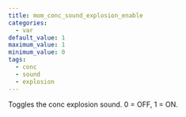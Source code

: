 ```yaml
---
title: mom_conc_sound_explosion_enable
categories:
  - var
default_value: 1
maximum_value: 1
minimum_value: 0
tags:
  - conc
  - sound
  - explosion
---
```


Toggles the conc explosion sound. 0 = OFF, 1 = ON.
